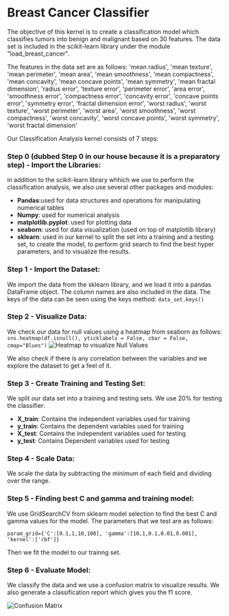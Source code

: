 # Breast Cancer Classifier

The objective of this kernel is to create a classification model which classifies tumors into benign and malignant based on 30 features. The data set is included in the scikit-learn library under the module "load_breast_cancer".

The features in the data set are as follows:
       'mean radius', 'mean texture', 'mean perimeter', 'mean area',
       'mean smoothness', 'mean compactness', 'mean concavity',
       'mean concave points', 'mean symmetry', 'mean fractal dimension',
       'radius error', 'texture error', 'perimeter error', 'area error',
       'smoothness error', 'compactness error', 'concavity error',
       'concave points error', 'symmetry error',
       'fractal dimension error', 'worst radius', 'worst texture',
       'worst perimeter', 'worst area', 'worst smoothness',
       'worst compactness', 'worst concavity', 'worst concave points',
       'worst symmetry', 'worst fractal dimension'
 
Our Classification Analysis kernel consists of 7 steps:

### Step 0 (dubbed Step 0 in our house because it is a preparatory step) - Import the Libraries:
in addition to the scikit-learn library whhich we use to perform the classification analysis, we also use several other packages and modules:

- **Pandas**:used for data structures and operations for manipulating numerical tables
- **Numpy**: used for numerical analysis
- **matplotlib.pyplot**: used for plotting data
- **seaborn**: used for data visualization (used on top of matplotlib library)
- **sklearn**: used in our kernel to split the set into a training and a testing set, to create the model, to perform grid search to find the best hyper parameters, and to visualize the results.

### Step 1 - Import the Dataset:
We import the data from the sklearn library, and we load it into a pandas DataFrame object.
The column names are also included in the data. The keys of the data can be seen using the keys method:
```data_set.keys()```

### Step 2 - Visualize Data:
We check our data for null values using a heatmap from seaborn as follows:
```sns.heatmap(df.isnull(), yticklabels = False, cbar = False, cmap="Blues")```
![Heatmap to visualize Null Values](breast_null.png)

We also check if there is any correlation between the variables and we explore the dataset to get a feel of it.

### Step 3 - Create Training and Testing Set: 
We split our data set into a training and testing sets. We use 20% for testing the classifier:

- **X_train**: Contains the independent variables used for training
- **y_train**: Contains the dependent variables used for training
- **X_test**:	Contains the independent variables used for testing
- **y_test**:	Contains Dependent variables used for testing

### Step 4 - Scale Data:
We scale the data by subtracting the minimum of each field and dividing over the range.

### Step 5 - Finding best C and gamma and training model:
We use GridSearchCV from sklearn model selection to find the best C and gamma values for the model. The parameters that we test are as follows:
```
param_grid={'C':[0.1,1,10,100], 'gamma':[10,1,0.1,0.01,0.001], 'kernel':['rbf']}
```

Then we fit the model to our trainng set.

### Step 6 - Evaluate Model:
We classify the data and we use a confusion matrix to visualize results. We also generate a classification report which gives you the f1 score.

![Confusion Matrix](confusion.png)
